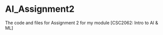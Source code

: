 # AI_Assignment2
The code and files for Assignment 2 for my module [CSC2062: Intro to AI &amp; ML] 

